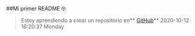 ##Mi primer README 🤓
> Estoy aprendiendo a crear un repositorio en** [GitHub](http://https://github.com/ "GitHub")**
2020-10-12 16:20:37 Monday
